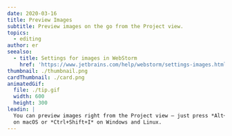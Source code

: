```yaml
---
date: 2020-03-16
title: Preview Images
subtitle: Preview images on the go from the Project view.
topics:
  - editing
author: er
seealso:
  - title: Settings for images in WebStorm
    href: 'https://www.jetbrains.com/help/webstorm/settings-images.html'
thumbnail: ./thumbnail.png
cardThumbnail: ./card.png
animatedGif:
  file: ./tip.gif
  width: 600
  height: 300
leadin: |
  You can preview images right from the Project view – just press *Alt+Space* 
  on macOS or *Ctrl+Shift+I* on Windows and Linux.
---
```


